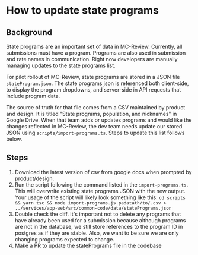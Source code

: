 # How to update state programs

## Background
State programs are an important set of data in MC-Review. Currently, all submissions must have a program. Programs are also used in submission and rate names in communication. Right now developers are manually managing updates to the state programs list.

For pilot rollout of MC-Review, state programs are stored in a JSON file `stateProgram.json`. The state programs json is referenced both client-side, to display the program dropdowns, and server-side in API requests that include program data.

The source of truth for that file comes from a CSV maintained by product and design. It is titled "State programs, population, and nicknames" in Google Drive. When that team adds or updates programs and would like the changes reflected in MC-Review, the dev team needs update our stored JSON using `scripts/import-programs.ts`. Steps to update this list follows below.

## Steps

1. Download the latest version of csv from google docs when prompted by product/design.
2. Run the script following the command listed in the  `import-programs.ts`. This will overwrite existing state programs JSON with the new output. Your usage of the script will likely look something like this:  `cd scripts && yarn tsc && node import-programs.js padatath/to/.csv > ../services/app-web/src/common-code/data/statePrograms.json`
3. Double check the diff. It's important not to delete any programs that have already been used for a submission because although programs are not in the database, we still store references to the program ID in postgres as if they are stable. Also, we want to be sure we are only changing programs expected to change.
4. Make a PR to update the statePrograms file in the codebase
